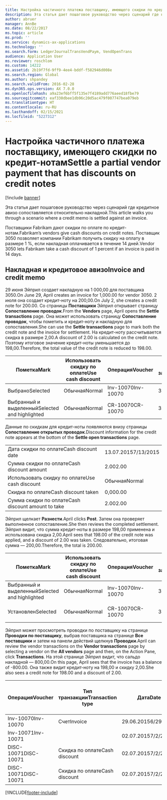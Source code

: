 ```yaml
---
title: Настройка частичного платежа поставщику, имеющего скидки по кредит-нотам
description: Эта статья дает пошаговое руководство через сценарий где кредитное авизо сопоставляется относительно накладной.
author: abruer
manager: AnnBe
ms.date: 08/22/2017
ms.topic: article
ms.prod: ''
ms.service: dynamics-ax-applications
ms.technology: ''
ms.search.form: LedgerJournalTransVendPaym, VendOpenTrans
audience: Application User
ms.reviewer: roschlom
ms.custom: 14222
ms.assetid: 2b19f7fd-9ff9-4ee4-bddf-f582946d008e
ms.search.region: Global
ms.author: shpandey
ms.search.validFrom: 2016-02-28
ms.dyn365.ops.version: AX 7.0.0
ms.openlocfilehash: a9a23ef6bff5f135e7f4189add776aeed18fbe79
ms.sourcegitcommit: eaf330dbee1db96c20d5ac479f007747bea079eb
ms.translationtype: HT
ms.contentlocale: ru-RU
ms.lasthandoff: 02/15/2021
ms.locfileid: "5227312"
---
```

# <a name="settle-a-partial-vendor-payment-that-has-discounts-on-credit-notes"></a><span data-ttu-id="d5126-103">Настройка частичного платежа поставщику, имеющего скидки по кредит-нотам</span><span class="sxs-lookup"><span data-stu-id="d5126-103">Settle a partial vendor payment that has discounts on credit notes</span></span>

[!include [banner](../includes/banner.md)]

<span data-ttu-id="d5126-104">Эта статья дает пошаговое руководство через сценарий где кредитное авизо сопоставляется относительно накладной.</span><span class="sxs-lookup"><span data-stu-id="d5126-104">This article walks you through a scenario where a credit memo is settled against an invoice.</span></span>

<span data-ttu-id="d5126-105">Поставщики Fabrikam дают скидки по оплате по кредит-нотам.</span><span class="sxs-lookup"><span data-stu-id="d5126-105">Fabrikam’s vendors give cash discounts on credit notes.</span></span> <span data-ttu-id="d5126-106">Поставщик 3050 позволяет компании Fabrikam получить скидку на оплату в размере 1 %, если накладная оплачивается в течение 14 дней.</span><span class="sxs-lookup"><span data-stu-id="d5126-106">Vendor 3050 lets Fabrikam take a cash discount of 1 percent if an invoice is paid in 14 days.</span></span>

## <a name="invoice-and-credit-memo"></a><span data-ttu-id="d5126-107">Накладная и кредитовое авизо</span><span class="sxs-lookup"><span data-stu-id="d5126-107">Invoice and credit memo</span></span>
<span data-ttu-id="d5126-108">29 июня Эйприл создает накладную на 1 000,00 для поставщика 3050.</span><span class="sxs-lookup"><span data-stu-id="d5126-108">On June 29, April creates an invoice for 1,000.00 for vendor 3050.</span></span> <span data-ttu-id="d5126-109">2 июля она создает кредит-ноту на 200,00.</span><span class="sxs-lookup"><span data-stu-id="d5126-109">On July 2, she creates a credit note for 200.00.</span></span> <span data-ttu-id="d5126-110">Со страницы **Поставщики** Эйприл открывает страницу **Сопоставление проводок**.</span><span class="sxs-lookup"><span data-stu-id="d5126-110">From the **Vendors** page, April opens the **Settle transactions** page.</span></span> <span data-ttu-id="d5126-111">Она может использовать страницу **Сопоставление проводок**, чтобы пометить и кредит-ноту и накладную для сопоставления.</span><span class="sxs-lookup"><span data-stu-id="d5126-111">She can use the **Settle transactions** page to mark both the credit note and the invoice for settlement.</span></span> <span data-ttu-id="d5126-112">На кредит-ноту рассчитывается скидка в размере 2,00.</span><span class="sxs-lookup"><span data-stu-id="d5126-112">A discount of 2.00 is calculated on the credit note.</span></span> <span data-ttu-id="d5126-113">Поэтому итоговое значение кредит-ноты уменьшается до 198,00.</span><span class="sxs-lookup"><span data-stu-id="d5126-113">Therefore, the total value of the credit note is reduced to 198.00.</span></span>

| <span data-ttu-id="d5126-114">Пометка</span><span class="sxs-lookup"><span data-stu-id="d5126-114">Mark</span></span>                     | <span data-ttu-id="d5126-115">Использовать скидку по оплате</span><span class="sxs-lookup"><span data-stu-id="d5126-115">Use cash discount</span></span> | <span data-ttu-id="d5126-116">Операция</span><span class="sxs-lookup"><span data-stu-id="d5126-116">Voucher</span></span>   | <span data-ttu-id="d5126-117">Учетная запись</span><span class="sxs-lookup"><span data-stu-id="d5126-117">Account</span></span> | <span data-ttu-id="d5126-118">Дата</span><span class="sxs-lookup"><span data-stu-id="d5126-118">Date</span></span>      | <span data-ttu-id="d5126-119">Срок выполнения</span><span class="sxs-lookup"><span data-stu-id="d5126-119">Due date</span></span>  | <span data-ttu-id="d5126-120">Счет</span><span class="sxs-lookup"><span data-stu-id="d5126-120">Invoice</span></span> | <span data-ttu-id="d5126-121">Сумма в валюте проводки</span><span class="sxs-lookup"><span data-stu-id="d5126-121">Amount in transaction currency</span></span> | <span data-ttu-id="d5126-122">Валютное</span><span class="sxs-lookup"><span data-stu-id="d5126-122">Currency</span></span> | <span data-ttu-id="d5126-123">Сумма сопоставления</span><span class="sxs-lookup"><span data-stu-id="d5126-123">Amount to settle</span></span> |
|--------------------------|-------------------|-----------|---------|-----------|-----------|---------|--------------------------------|----------|------------------|
| <span data-ttu-id="d5126-124">Выбрано</span><span class="sxs-lookup"><span data-stu-id="d5126-124">Selected</span></span>                 | <span data-ttu-id="d5126-125">Обычная</span><span class="sxs-lookup"><span data-stu-id="d5126-125">Normal</span></span>            | <span data-ttu-id="d5126-126">Inv-10070</span><span class="sxs-lookup"><span data-stu-id="d5126-126">Inv-10070</span></span> | <span data-ttu-id="d5126-127">3050</span><span class="sxs-lookup"><span data-stu-id="d5126-127">3050</span></span>    | <span data-ttu-id="d5126-128">29.06.2015</span><span class="sxs-lookup"><span data-stu-id="d5126-128">6/29/2015</span></span> | <span data-ttu-id="d5126-129">29.07.2015</span><span class="sxs-lookup"><span data-stu-id="d5126-129">7/29/2015</span></span> | <span data-ttu-id="d5126-130">10070</span><span class="sxs-lookup"><span data-stu-id="d5126-130">10070</span></span>   | <span data-ttu-id="d5126-131">-1 000,00</span><span class="sxs-lookup"><span data-stu-id="d5126-131">-1,000.00</span></span>                      | <span data-ttu-id="d5126-132">американский доллар</span><span class="sxs-lookup"><span data-stu-id="d5126-132">USD</span></span>      | <span data-ttu-id="d5126-133">-990,00</span><span class="sxs-lookup"><span data-stu-id="d5126-133">-990.00</span></span>          |
| <span data-ttu-id="d5126-134">Выбранный и выделенный</span><span class="sxs-lookup"><span data-stu-id="d5126-134">Selected and highlighted</span></span> | <span data-ttu-id="d5126-135">Обычная</span><span class="sxs-lookup"><span data-stu-id="d5126-135">Normal</span></span>            | <span data-ttu-id="d5126-136">CR-10070</span><span class="sxs-lookup"><span data-stu-id="d5126-136">CR-10070</span></span>  | <span data-ttu-id="d5126-137">3050</span><span class="sxs-lookup"><span data-stu-id="d5126-137">3050</span></span>    | <span data-ttu-id="d5126-138">02.07.2015</span><span class="sxs-lookup"><span data-stu-id="d5126-138">7/2/2015</span></span>  | <span data-ttu-id="d5126-139">29.07.2015</span><span class="sxs-lookup"><span data-stu-id="d5126-139">7/29/2015</span></span> |         | <span data-ttu-id="d5126-140">200,00</span><span class="sxs-lookup"><span data-stu-id="d5126-140">200.00</span></span>                         | <span data-ttu-id="d5126-141">американский доллар</span><span class="sxs-lookup"><span data-stu-id="d5126-141">USD</span></span>      | <span data-ttu-id="d5126-142">198,00</span><span class="sxs-lookup"><span data-stu-id="d5126-142">198.00</span></span>           |

<span data-ttu-id="d5126-143">Данные по скидкам для кредит-ноты появляются внизу страницы **Сопоставление открытых проводок**.</span><span class="sxs-lookup"><span data-stu-id="d5126-143">Discount information for the credit note appears at the bottom of the **Settle open transactions** page.</span></span>

|                              |           |
|------------------------------|-----------|
| <span data-ttu-id="d5126-144">Дата скидки по оплате</span><span class="sxs-lookup"><span data-stu-id="d5126-144">Cash discount date</span></span>           | <span data-ttu-id="d5126-145">13.07.2015</span><span class="sxs-lookup"><span data-stu-id="d5126-145">7/13/2015</span></span> |
| <span data-ttu-id="d5126-146">Сумма скидки по оплате</span><span class="sxs-lookup"><span data-stu-id="d5126-146">Cash discount amount</span></span>         | <span data-ttu-id="d5126-147">2.00</span><span class="sxs-lookup"><span data-stu-id="d5126-147">2.00</span></span>      |
| <span data-ttu-id="d5126-148">Использовать скидку по оплате</span><span class="sxs-lookup"><span data-stu-id="d5126-148">Use cash discount</span></span>            | <span data-ttu-id="d5126-149">Обычная</span><span class="sxs-lookup"><span data-stu-id="d5126-149">Normal</span></span>    |
| <span data-ttu-id="d5126-150">Скидка по оплате</span><span class="sxs-lookup"><span data-stu-id="d5126-150">Cash discount taken</span></span>          | <span data-ttu-id="d5126-151">0,00</span><span class="sxs-lookup"><span data-stu-id="d5126-151">0.00</span></span>      |
| <span data-ttu-id="d5126-152">Сумма скидки по оплате</span><span class="sxs-lookup"><span data-stu-id="d5126-152">Cash discount amount to take</span></span> | <span data-ttu-id="d5126-153">2.00</span><span class="sxs-lookup"><span data-stu-id="d5126-153">2.00</span></span>      |

<span data-ttu-id="d5126-154">Эйприл щелкает **Разнести**.</span><span class="sxs-lookup"><span data-stu-id="d5126-154">April clicks **Post**.</span></span> <span data-ttu-id="d5126-155">Затем она проверяет выполненное сопоставление.</span><span class="sxs-lookup"><span data-stu-id="d5126-155">She then reviews the completed settlement.</span></span> <span data-ttu-id="d5126-156">Эйприл видит, что сумма кредит-ноты в размере 198,00 применена и использована скидка 2,00.</span><span class="sxs-lookup"><span data-stu-id="d5126-156">April sees that 198.00 of the credit note was applied, and a discount of 2.00 was taken.</span></span> <span data-ttu-id="d5126-157">Следовательно, итоговая сумма — 200,00.</span><span class="sxs-lookup"><span data-stu-id="d5126-157">Therefore, the total is 200.00.</span></span>

| <span data-ttu-id="d5126-158">Пометка</span><span class="sxs-lookup"><span data-stu-id="d5126-158">Mark</span></span>                     | <span data-ttu-id="d5126-159">Использовать скидку по оплате</span><span class="sxs-lookup"><span data-stu-id="d5126-159">Use cash discount</span></span> | <span data-ttu-id="d5126-160">Операция</span><span class="sxs-lookup"><span data-stu-id="d5126-160">Voucher</span></span>   | <span data-ttu-id="d5126-161">Учетная запись</span><span class="sxs-lookup"><span data-stu-id="d5126-161">Account</span></span> | <span data-ttu-id="d5126-162">Дата</span><span class="sxs-lookup"><span data-stu-id="d5126-162">Date</span></span>      | <span data-ttu-id="d5126-163">Срок выполнения</span><span class="sxs-lookup"><span data-stu-id="d5126-163">Due date</span></span>  | <span data-ttu-id="d5126-164">Счет</span><span class="sxs-lookup"><span data-stu-id="d5126-164">Invoice</span></span>  | <span data-ttu-id="d5126-165">Сумма в валюте проводки</span><span class="sxs-lookup"><span data-stu-id="d5126-165">Amount in transaction currency</span></span> | <span data-ttu-id="d5126-166">Валютное</span><span class="sxs-lookup"><span data-stu-id="d5126-166">Currency</span></span> | <span data-ttu-id="d5126-167">Сумма сопоставления</span><span class="sxs-lookup"><span data-stu-id="d5126-167">Amount to settle</span></span> |
|--------------------------|-------------------|-----------|---------|-----------|-----------|----------|--------------------------------|----------|------------------|
| <span data-ttu-id="d5126-168">Выбранный и выделенный</span><span class="sxs-lookup"><span data-stu-id="d5126-168">Selected and highlighted</span></span> | <span data-ttu-id="d5126-169">Обычная</span><span class="sxs-lookup"><span data-stu-id="d5126-169">Normal</span></span>            | <span data-ttu-id="d5126-170">Inv-10070</span><span class="sxs-lookup"><span data-stu-id="d5126-170">Inv-10070</span></span> | <span data-ttu-id="d5126-171">3050</span><span class="sxs-lookup"><span data-stu-id="d5126-171">3050</span></span>    | <span data-ttu-id="d5126-172">29.06.2015</span><span class="sxs-lookup"><span data-stu-id="d5126-172">6/29/2015</span></span> | <span data-ttu-id="d5126-173">29.07.2015</span><span class="sxs-lookup"><span data-stu-id="d5126-173">7/29/2015</span></span> | <span data-ttu-id="d5126-174">10070</span><span class="sxs-lookup"><span data-stu-id="d5126-174">10070</span></span>    | <span data-ttu-id="d5126-175">-1 000,00</span><span class="sxs-lookup"><span data-stu-id="d5126-175">-1,000.00</span></span>                      | <span data-ttu-id="d5126-176">американский доллар</span><span class="sxs-lookup"><span data-stu-id="d5126-176">USD</span></span>      | <span data-ttu-id="d5126-177">-200,00</span><span class="sxs-lookup"><span data-stu-id="d5126-177">-200.00</span></span>          |
| <span data-ttu-id="d5126-178">Установлен</span><span class="sxs-lookup"><span data-stu-id="d5126-178">Selected</span></span>                 | <span data-ttu-id="d5126-179">Обычная</span><span class="sxs-lookup"><span data-stu-id="d5126-179">Normal</span></span>            | <span data-ttu-id="d5126-180">CR-10070</span><span class="sxs-lookup"><span data-stu-id="d5126-180">CR-10070</span></span>  | <span data-ttu-id="d5126-181">3050</span><span class="sxs-lookup"><span data-stu-id="d5126-181">3050</span></span>    | <span data-ttu-id="d5126-182">02.07.2015</span><span class="sxs-lookup"><span data-stu-id="d5126-182">7/2/2015</span></span>  | <span data-ttu-id="d5126-183">29.07.2015</span><span class="sxs-lookup"><span data-stu-id="d5126-183">7/29/2015</span></span> | <span data-ttu-id="d5126-184">CR-10070</span><span class="sxs-lookup"><span data-stu-id="d5126-184">CR-10070</span></span> | <span data-ttu-id="d5126-185">200,00</span><span class="sxs-lookup"><span data-stu-id="d5126-185">200.00</span></span>                         | <span data-ttu-id="d5126-186">американский доллар</span><span class="sxs-lookup"><span data-stu-id="d5126-186">USD</span></span>      | <span data-ttu-id="d5126-187">198,00</span><span class="sxs-lookup"><span data-stu-id="d5126-187">198.00</span></span>           |

<span data-ttu-id="d5126-188">Эйприл может просмотреть проводки по поставщику на странице **Проводки по поставщику**, выбрав поставщика на странице **Все поставщики** и затем на панели действий щелкнув **Проводки**.</span><span class="sxs-lookup"><span data-stu-id="d5126-188">April can review the vendor transactions on the **Vendor transactions** page by selecting a vendor on the **All vendors** page and then, on the Action Pane, click **Transactions**.</span></span> <span data-ttu-id="d5126-189">На этой странице Эйприл видит, что сальдо накладной — 800,00.</span><span class="sxs-lookup"><span data-stu-id="d5126-189">On this page, April sees that the invoice has a balance of -800.00.</span></span> <span data-ttu-id="d5126-190">Она также видит кредит-ноту на 198,00 и скидку 2,00.</span><span class="sxs-lookup"><span data-stu-id="d5126-190">She also sees a credit note for 198.00 and a discount of 2.00.</span></span>

| <span data-ttu-id="d5126-191">Операция</span><span class="sxs-lookup"><span data-stu-id="d5126-191">Voucher</span></span>    | <span data-ttu-id="d5126-192">Тип транзакции</span><span class="sxs-lookup"><span data-stu-id="d5126-192">Transaction type</span></span> | <span data-ttu-id="d5126-193">Дата</span><span class="sxs-lookup"><span data-stu-id="d5126-193">Date</span></span>      | <span data-ttu-id="d5126-194">Счет</span><span class="sxs-lookup"><span data-stu-id="d5126-194">Invoice</span></span> | <span data-ttu-id="d5126-195">Дебетовая сумма в валюте проводки</span><span class="sxs-lookup"><span data-stu-id="d5126-195">Amount in transaction currency debit</span></span> | <span data-ttu-id="d5126-196">Сумма кредита в валюте проводки</span><span class="sxs-lookup"><span data-stu-id="d5126-196">Amount in transaction currency credit</span></span> | <span data-ttu-id="d5126-197">Сальдо</span><span class="sxs-lookup"><span data-stu-id="d5126-197">Balance</span></span> | <span data-ttu-id="d5126-198">Валютное</span><span class="sxs-lookup"><span data-stu-id="d5126-198">Currency</span></span> |
|------------|------------------|-----------|---------|--------------------------------------|---------------------------------------|---------|----------|
| <span data-ttu-id="d5126-199">Inv-10070</span><span class="sxs-lookup"><span data-stu-id="d5126-199">Inv-10070</span></span>  | <span data-ttu-id="d5126-200">Счет</span><span class="sxs-lookup"><span data-stu-id="d5126-200">Invoice</span></span>          | <span data-ttu-id="d5126-201">29.06.2015</span><span class="sxs-lookup"><span data-stu-id="d5126-201">6/29/2015</span></span> | <span data-ttu-id="d5126-202">10070</span><span class="sxs-lookup"><span data-stu-id="d5126-202">10070</span></span>   |                                      | <span data-ttu-id="d5126-203">1 000,00</span><span class="sxs-lookup"><span data-stu-id="d5126-203">1,000.00</span></span>                              | <span data-ttu-id="d5126-204">–800,00</span><span class="sxs-lookup"><span data-stu-id="d5126-204">-800.00</span></span> | <span data-ttu-id="d5126-205">американский доллар</span><span class="sxs-lookup"><span data-stu-id="d5126-205">USD</span></span>      |
| <span data-ttu-id="d5126-206">Inv-10071</span><span class="sxs-lookup"><span data-stu-id="d5126-206">Inv-10071</span></span>  |                  | <span data-ttu-id="d5126-207">02.07.2015</span><span class="sxs-lookup"><span data-stu-id="d5126-207">7/2/2015</span></span>  | <span data-ttu-id="d5126-208">CR10071</span><span class="sxs-lookup"><span data-stu-id="d5126-208">CR10071</span></span> | <span data-ttu-id="d5126-209">200,00</span><span class="sxs-lookup"><span data-stu-id="d5126-209">200.00</span></span>                               |                                       | <span data-ttu-id="d5126-210">0,00</span><span class="sxs-lookup"><span data-stu-id="d5126-210">0.00</span></span>    | <span data-ttu-id="d5126-211">американский доллар</span><span class="sxs-lookup"><span data-stu-id="d5126-211">USD</span></span>      |
| <span data-ttu-id="d5126-212">DISC-10071</span><span class="sxs-lookup"><span data-stu-id="d5126-212">DISC-10071</span></span> |  <span data-ttu-id="d5126-213">Скидка по оплате</span><span class="sxs-lookup"><span data-stu-id="d5126-213">Cash discount</span></span>   | <span data-ttu-id="d5126-214">02.07.2015</span><span class="sxs-lookup"><span data-stu-id="d5126-214">7/2/2015</span></span>  |         | <span data-ttu-id="d5126-215">2.00</span><span class="sxs-lookup"><span data-stu-id="d5126-215">2.00</span></span>                                 |                                       | <span data-ttu-id="d5126-216">0,00</span><span class="sxs-lookup"><span data-stu-id="d5126-216">0.00</span></span>    | <span data-ttu-id="d5126-217">американский доллар</span><span class="sxs-lookup"><span data-stu-id="d5126-217">USD</span></span>      |
| <span data-ttu-id="d5126-218">DISC-10071</span><span class="sxs-lookup"><span data-stu-id="d5126-218">DISC-10071</span></span> |  <span data-ttu-id="d5126-219">Скидка по оплате</span><span class="sxs-lookup"><span data-stu-id="d5126-219">Cash discount</span></span>   | <span data-ttu-id="d5126-220">02.07.2015</span><span class="sxs-lookup"><span data-stu-id="d5126-220">7/2/2015</span></span>  |         |                                      | <span data-ttu-id="d5126-221">2.00</span><span class="sxs-lookup"><span data-stu-id="d5126-221">2.00</span></span>                                  | <span data-ttu-id="d5126-222">0,00</span><span class="sxs-lookup"><span data-stu-id="d5126-222">0.00</span></span>    | <span data-ttu-id="d5126-223">американский доллар</span><span class="sxs-lookup"><span data-stu-id="d5126-223">USD</span></span>      |







[!INCLUDE[footer-include](../../includes/footer-banner.md)]